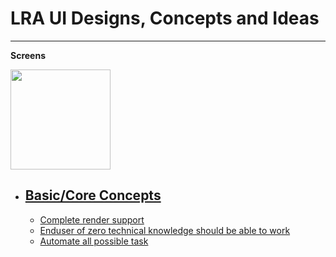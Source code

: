 # LRA UI Designs, Concepts and Ideas #


---

**Screens**

<a href='https://picasaweb.google.com/kaymatrix/LraDesignsIdeasUIs?authuser=0&feat=embedwebsite'>
<img src='https://lh3.googleusercontent.com/-AdAa1_br5lM/Ttw3dTPiZbE/AAAAAAAAESc/AizB5lOqJnc/s160-c/LraDesignsIdeasUIs.jpg' width='160' height='160'>

<ul><li><h2><b>Basic/Core Concepts</b></h2>
<ul><li>Complete render support<br>
</li><li>Enduser of zero technical knowledge should be able to work<br>
</li><li>Automate all possible task